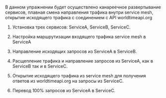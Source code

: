 В данном упражнении будет осуществлено канареечное развертывание сервисов, плавная смена направления трафика внутри service mesh, открытие исходящего трафика с соединением с API worldtimeapi.org

1) Установка трех сервисов: ServiceA, ServiceB, ServiceC.

2) Настройка маршрутизации входящего трафика service mesh в ServiceA

3) Направление исходящих запросов из ServiceA в ServiceB.

4) Расщепление трафика и направление запросов из ServiceA, как в ServiceB так и в ServiceC.

5) Открытие исходящего трафика из service mesh для получения ответов из worldtimeapi.org на запросы из ServiceC.

6) Перевод 100% запросов из ServiceA в ServiceC.